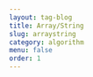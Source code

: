 ```yaml
---
layout: tag-blog
title: Array/String
slug: arraystring
category: algorithm
menu: false
order: 1
---
```

